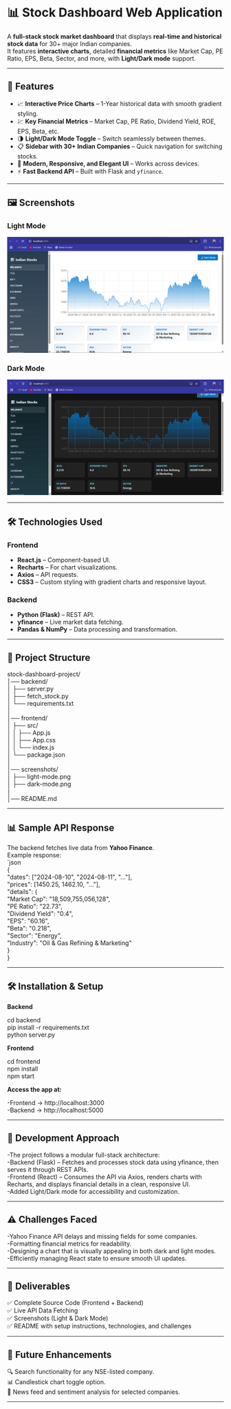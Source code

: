 # 📊 Stock Dashboard Web Application

A **full-stack stock market dashboard** that displays **real-time and historical stock data** for 30+ major Indian companies.  
It features **interactive charts**, detailed **financial metrics** like Market Cap, PE Ratio, EPS, Beta, Sector, and more, with **Light/Dark mode** support.

---

## 🚀 Features
- 📈 **Interactive Price Charts** – 1-Year historical data with smooth gradient styling.
- 💹 **Key Financial Metrics** – Market Cap, PE Ratio, Dividend Yield, ROE, EPS, Beta, etc.
- 🌗 **Light/Dark Mode Toggle** – Switch seamlessly between themes.
- 📋 **Sidebar with 30+ Indian Companies** – Quick navigation for switching stocks.
- 🎨 **Modern, Responsive, and Elegant UI** – Works across devices.
- ⚡ **Fast Backend API** – Built with Flask and `yfinance`.

---

## 🖼 Screenshots

### **Light Mode**
![Light Mode Screenshot](screenshot/light-mode.png)

### **Dark Mode**
![Dark Mode Screenshot](screenshot/dark-mode.png)

---

## 🛠 Technologies Used

### **Frontend**
- **React.js** – Component-based UI.
- **Recharts** – For chart visualizations.
- **Axios** – API requests.
- **CSS3** – Custom styling with gradient charts and responsive layout.

### **Backend**
- **Python (Flask)** – REST API.
- **yfinance** – Live market data fetching.
- **Pandas & NumPy** – Data processing and transformation.

---

## 📂 Project Structure

stock-dashboard-project/  
│── backend/  
│ ├── server.py  
│ ├── fetch_stock.py  
│ └── requirements.txt  
│  
│── frontend/  
│ ├── src/  
│ │ ├── App.js  
│ │ ├── App.css  
│ │ └── index.js  
│ └── package.json  
│  
│── screenshots/  
│ ├── light-mode.png  
│ ├── dark-mode.png  
│  
│── README.md  

---
## 📊 Sample API Response

The backend fetches live data from **Yahoo Finance**.  
Example response:  
`json  
{  
  "dates": ["2024-08-10", "2024-08-11", "..."],   
  "prices": [1450.25, 1462.10, "..."],  
  "details": {  
    "Market Cap": "18,509,755,056,128",  
    "PE Ratio": "22.73",  
    "Dividend Yield": "0.4",  
    "EPS": "60.16",  
    "Beta": "0.218",  
    "Sector": "Energy",  
    "Industry": "Oil & Gas Refining & Marketing"  
  }  
}

---
## **🛠 Installation & Setup**


**Backend**

cd backend  
pip install -r requirements.txt  
python server.py  

**Frontend**

cd frontend  
npm install  
npm start  

**Access the app at:**

-Frontend → http://localhost:3000  
-Backend → http://localhost:5000  

---
## **📜 Development Approach**

-The project follows a modular full-stack architecture:  
-Backend (Flask) – Fetches and processes stock data using yfinance, then serves it through REST APIs.  
-Frontend (React) – Consumes the API via Axios, renders charts with Recharts, and displays financial details in a clean, responsive UI.  
-Added Light/Dark mode for accessibility and customization.

---
## **⚠ Challenges Faced**

-Yahoo Finance API delays and missing fields for some companies.  
-Formatting financial metrics for readability.  
-Designing a chart that is visually appealing in both dark and light modes.  
-Efficiently managing React state to ensure smooth UI updates.  

---
## **📎 Deliverables**

✅ Complete Source Code (Frontend + Backend)  
✅ Live API Data Fetching  
✅ Screenshots (Light & Dark Mode)  
✅ README with setup instructions, technologies, and challenges  

---
## **📌 Future Enhancements**

🔍 Search functionality for any NSE-listed company.  
📊 Candlestick chart toggle option.  
📰 News feed and sentiment analysis for selected companies.

---
